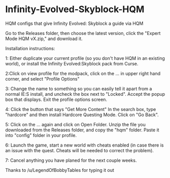 # Infinity-Evolved-Skyblock-HQM
HQM configs that give Infinity Evolved: Skyblock a guide via HQM

Go to the Releases folder, then choose the latest version, click the "Expert Mode HQM vX.zip," and download it.

Installation instructions:

1: Either duplicate your current profile (so you don't have HQM in an existing world), or install the Infinity Evolved:Skyblock pack from Curse.

2:Click on view profile for the modpack, click on the ... in upper right hand corner, and select "Profile Options"

3: Change the name to something so you can easily tell it apart from a normal IE:S install, and uncheck the box next to "Locked". Accept the popup box that displays. Exit the profile options screen.

4: Click the button that says "Get More Content" In the search box, type "hardcore" and then install Hardcore Questing Mode. Click on "Go Back".

5: Click on the ... again and click on Open Folder. Unzip the file you downloaded from the Releases folder, and copy the "hqm" folder. Paste it into "config" folder in your profile.

6: Launch the game, start a new world with cheats enabled (in case there is an issue with the quest. Cheats will be needed to correct the problem).

7: Cancel anything you have planed for the next couple weeks.

Thanks to /u/LegendOfBobbyTables for typing it out
